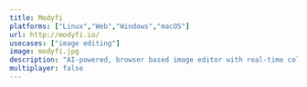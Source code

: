 ```yaml
---
title: Modyfi
platforms: ["Linux","Web","Windows","macOS"]
url: http://modyfi.io/
usecases: ["image editing"]
image: modyfi.jpg
description: "AI-powered, browser based image editor with real-time collaboration, and all your assets in one place."
multiplayer: false
---
```

